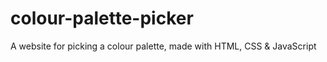 # colour-palette-picker
A website for picking a colour palette, made with HTML, CSS &amp; JavaScript
